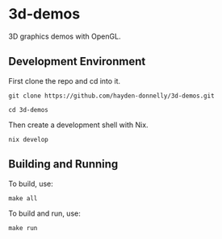 # 3d-demos
3D graphics demos with OpenGL.

## Development Environment
First clone the repo and cd into it.
```
git clone https://github.com/hayden-donnelly/3d-demos.git
```
```
cd 3d-demos
```

Then create a development shell with Nix.
```
nix develop
```

## Building and Running
To build, use:
```
make all
```

To build and run, use:
```
make run
```
